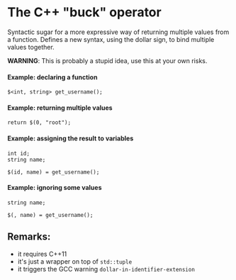 The C++ "buck" operator
=======================

Syntactic sugar for a more expressive way of returning multiple values from a function.
Defines a new syntax, using the dollar sign, to bind multiple values together.

**WARNING**: This is probably a stupid idea, use this at your own risks.

#### Example: declaring a function

    $<int, string> get_username();

#### Example: returning multiple values

    return $(0, "root");

#### Example: assigning the result to variables

	int id;
	string name;

	$(id, name) = get_username();

#### Example: ignoring some values

    string name;

    $(, name) = get_username();

## Remarks:

* it requires C++11
* it's just a wrapper on top of `std::tuple`
* it triggers the GCC warning `dollar-in-identifier-extension`
